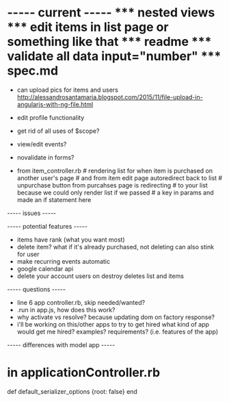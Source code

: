 ----- current -----
*** nested views
*** edit items in list page or something like that
*** readme
*** validate all data
    input="number"
*** spec.md
====================================================
+ can upload pics for items and users
  http://alessandrosantamaria.blogspot.com/2015/11/file-upload-in-angularjs-with-ng-file.html
+ edit profile functionality
+ get rid of all uses of $scope?
+ view/edit events?
+ novalidate in forms?

+ from item_controller.rb
        # rendering list for when item is purchased on another user's page
        # and from item edit page autoredirect back to list
        # unpurchase button from purcahses page is redirecting
        # to your list because we could only render list if we passed 
        # a key in params and made an if statement here


----- issues -----


----- potential features -----
+ items have rank (what you want most)
+ delete item? what if it's already purchased, not deleting can also stink for user
+ make recurring events automatic
+ google calendar api
+ delete your account
  users on destroy deletes list and items



----- questions -----
+ line 6 app controller.rb, skip needed/wanted?
+ .run in app.js, how does this work?
+ why activate vs resolve?
  because updating dom on factory response?
+ i'll be working on this/other apps to try to get hired
  what kind of app would get me hired?
  examples?
  requirements? (i.e. features of the app)


----- differences with model app -----
# in applicationController.rb  
  def default_serializer_options
    {root: false}
  end 